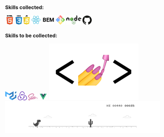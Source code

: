 <!--
**yuliaiv-iv/yuliaiv-iv** is a ✨ _special_ ✨ repository because its `README.md` (this file) appears on your GitHub profile.

Here are some ideas to get you started:

- 🔭 I’m currently working on ...
- 🌱 I’m currently learning ...
- 👯 I’m looking to collaborate on ...
- 🤔 I’m looking for help with ...
- 💬 Ask me about ...
- 📫 How to reach me: ...
- 😄 Pronouns: ...
- ⚡ Fun fact: ...
-->
### Skills collected:
<div align="left">
  <img src="images/html.png">
  <img src="images/css.png" height="30">
  <img src="images/js.png">
  <img src="images/react.png">
  <img src="images/BEM.png">
  <img src="images/bush.png">
  <img src="images/node.png">
  <img src="images/github.png">
</div>

### Skills to be collected:
<div align="left">
  <img src="images/mui.PNG" height="30">
  <img src="images/redux.png">
  <img src="images/sass.png">
  <img src="images/vue.png">
  <img src="images/styled-com.PNG">
</div>

<div align="center">
  <img src="images/readme_main.gif">
</div>
